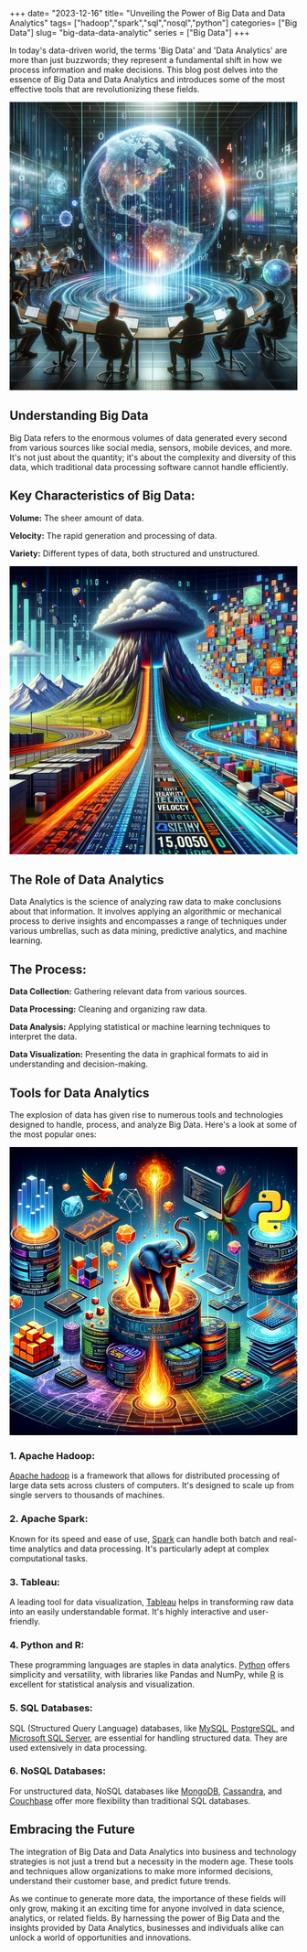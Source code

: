 +++
date= "2023-12-16"
title= "Unveiling the Power of Big Data and Data Analytics"
tags= ["hadoop","spark","sql","nosql","python"]
categories= ["Big Data"]
slug= "big-data-data-analytic"
series = ["Big Data"]
+++

In today's data-driven world, the terms 'Big Data' and 'Data Analytics' are more than just buzzwords; they represent a
fundamental shift in how we process information and make decisions. This blog post delves into the essence of Big Data
and Data Analytics and introduces some of the most effective tools that are revolutionizing these fields.

![Intro](/images/big-data-analytic-1.jpg#floatleft)

## Understanding Big Data

Big Data refers to the enormous volumes of data generated every second from various sources like social media, sensors,
mobile devices, and more. It's not just about the quantity; it's about the complexity and diversity of this data, which
traditional data processing software cannot handle efficiently.

## Key Characteristics of Big Data:

**Volume:** The sheer amount of data.

**Velocity:** The rapid generation and processing of data.

**Variety:** Different types of data, both structured and unstructured.

![3V of big data](/images/big-data-analytic-2.jpg#floatleft)

## The Role of Data Analytics

Data Analytics is the science of analyzing raw data to make conclusions about that information. It involves applying an
algorithmic or mechanical process to derive insights and encompasses a range of techniques under various umbrellas, such
as data mining, predictive analytics, and machine learning.

## The Process:

**Data Collection:** Gathering relevant data from various sources.

**Data Processing:** Cleaning and organizing raw data.

**Data Analysis:** Applying statistical or machine learning techniques to interpret the data.

**Data Visualization:** Presenting the data in graphical formats to aid in understanding and decision-making.

## Tools for Data Analytics

The explosion of data has given rise to numerous tools and technologies designed to handle, process, and analyze Big
Data. Here's a look at some of the most popular ones:

![tools](/images/big-data-analytic-3.jpg#floatleft)



### 1. Apache Hadoop:

[Apache hadoop](https://hadoop.apache.org) is a framework that allows for distributed processing of large data sets across clusters of computers. It's designed to
scale up from single servers to thousands of machines.

### 2. Apache Spark:

Known for its speed and ease of use, [Spark](https://spark.apache.org) can handle both batch and real-time analytics and data processing. It's
particularly adept at complex computational tasks.

### 3. Tableau:

A leading tool for data visualization, [Tableau](https://www.tableau.com) helps in transforming raw data into an easily understandable format. It's
highly interactive and user-friendly.

### 4. Python and R:

These programming languages are staples in data analytics. [Python](https://www.python.org) offers simplicity and versatility, with libraries like
Pandas and NumPy, while [R](https://www.r-project.org) is excellent for statistical analysis and visualization.

### 5. SQL Databases:

SQL (Structured Query Language) databases, like [MySQL](https://www.mysql.com), [PostgreSQL](https://www.postgresql.org), and [Microsoft SQL Server](https://www.microsoft.com/en-us/sql-server/sql-server-downloads), are essential for handling
structured data. They are used extensively in data processing.

### 6. NoSQL Databases:

For unstructured data, NoSQL databases like [MongoDB](https://www.mongodb.com), [Cassandra](https://cassandra.apache.org/), and [Couchbase](https://www.couchbase.com) offer more flexibility than traditional
SQL databases.

## Embracing the Future

The integration of Big Data and Data Analytics into business and technology strategies is not just a trend but a
necessity in the modern age. These tools and techniques allow organizations to make more informed decisions, understand
their customer base, and predict future trends.

As we continue to generate more data, the importance of these fields will only grow, making it an exciting time for
anyone involved in data science, analytics, or related fields. By harnessing the power of Big Data and the insights
provided by Data Analytics, businesses and individuals alike can unlock a world of opportunities and innovations.
